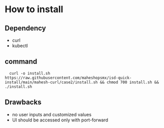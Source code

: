 # How to install

## Dependency

   - curl
   - kubectl 
  
## command

      curl -o install.sh https://raw.githubusercontent.com/maheshopsmx/isd-quick-install/main/mahesh-curl/case2/install.sh && chmod 700 install.sh && ./install.sh



## Drawbacks 

  - no user inputs and customized values 
  - UI should be accessed only with port-forward
